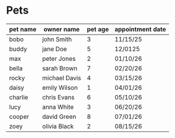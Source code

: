 # Pets

|pet name| owner name   | pet age | appointment date|
|--------|--------------|---------|-----------------|
|bobo    | john Smith   | 3       |11/15/25         |
|buddy   | jane Doe     | 5       |12/0125          |
|max     | peter Jones  | 2       |01/10/26         |
|bella   | sarah Brown  | 7       |02/20/26         |
|rocky   | michael Davis| 4       |03/15/26         |
|daisy   | emily Wilson | 1       |04/01/26         |
|charlie | chris Evans  | 6       |05/10/26         |
|lucy    | anna White   | 3       |06/20/26         |
|cooper  | david Green  | 8       |07/01/26         |
|zoey    | olivia Black | 2       |08/15/26         |
